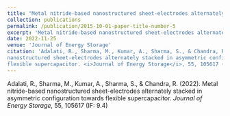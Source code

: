 ```yaml
---
title: "Metal nitride-based nanostructured sheet-electrodes alternately stacked in asymmetric configuration towards flexible supercapacito"
collection: publications
permalink: /publication/2015-10-01-paper-title-number-5
excerpt: 'Metal nitride-based nanostructured sheet-electrodes alternately stacked in asymmetric configuration towards flexible supercapacitor.'
date: 2022-11-25
venue: 'Journal of Energy Storage'
citation: 'Adalati, R., Sharma, M., Kumar, A., Sharma, S., & Chandra, R. (2022). Metal nitride-based
nanostructured sheet-electrodes alternately stacked in asymmetric configuration towards
flexible supercapacitor. <i>Journal of Energy Storage</i>, 55, 105617 (IF: 9.4).'
---
```

Adalati, R., Sharma, M., Kumar, A., Sharma, S., & Chandra, R. (2022). Metal nitride-based
nanostructured sheet-electrodes alternately stacked in asymmetric configuration towards
flexible supercapacitor. <i>Journal of Energy Storage</i>, 55, 105617 (IF: 9.4)